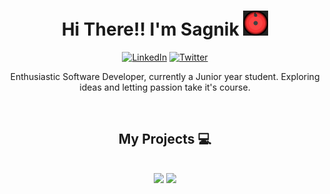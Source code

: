 <p>
  <h1 align = "center"> Hi There!! I'm Sagnik <img src="https://github.com/SagnikH/SagnikH/blob/master/79dn.gif" width="40" height="40" /> </h1>
</p>

<p align = "center">
  <a href = "https://www.linkedin.com/in/sagnik-haldar-126b661b0/"><img src="https://img.shields.io/badge/LinkedIn-0A66C2?style=for-the-badge&logo=linkedin&logoColor=white" alt="LinkedIn" /></a>
  <a href = "https://twitter.com/light_eliee"><img src="https://img.shields.io/badge/Twitter-1DA1F2?style=for-the-badge&logo=twitter&logoColor=white" alt="Twitter" /></a>
</p>

<p align = "center"> Enthusiastic Software Developer, currently a Junior year student. Exploring ideas and letting passion take it's course. </p> </br>

<h2 align = "center"> My Projects 💻<h2>
<p align = "center">
  <a href = "https://github.com/SagnikH/dip_bin"><img src = "https://github-readme-stats.vercel.app/api/pin/?username=SagnikH&repo=dip_bin&theme=calm"/></a>
  <a href = "https://github.com/SagnikH/ReLink"><img src = "https://github-readme-stats.vercel.app/api/pin/?username=SagnikH&repo=ReLink&theme=calm"/></a>
</p>
  </br>
<div>
  <img src = "https://github.com/SagnikH/SagnikH/blob/master/About-Me.png" width = "100%" height = "100% />
<div>

